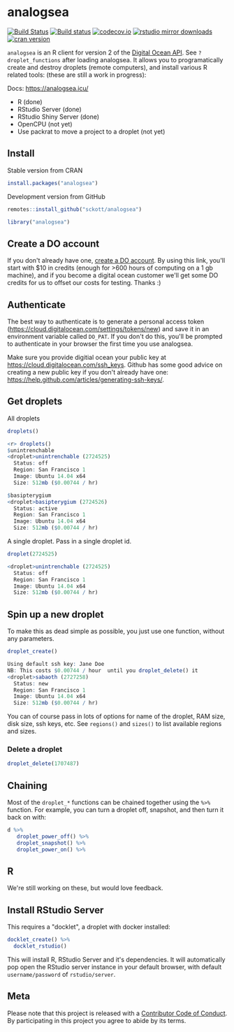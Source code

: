 analogsea
=========

[![Build Status](https://api.travis-ci.org/sckott/analogsea.png?branch=master)](https://travis-ci.org/sckott/analogsea)
[![Build status](https://ci.appveyor.com/api/projects/status/ll9lcqafuw338q0h/branch/master)](https://ci.appveyor.com/project/sckott/analogsea/branch/master)
[![codecov.io](https://codecov.io/github/sckott/analogsea/coverage.svg?branch=master)](https://codecov.io/github/sckott/analogsea?branch=master)
[![rstudio mirror downloads](https://cranlogs.r-pkg.org/badges/analogsea)](https://github.com/r-hub/cranlogs.app)
[![cran version](https://www.r-pkg.org/badges/version/analogsea)](https://cran.r-project.org/package=analogsea)

`analogsea` is an R client for version 2 of the [Digital Ocean API](https://developers.digitalocean.com/v2/).  See `?droplet_functions` after loading analogsea. It allows you to programatically create and destroy droplets (remote computers), and install various R related tools: (these are still a work in progress):

Docs: https://analogsea.icu/

* R (done)
* RStudio Server (done)
* RStudio Shiny Server (done)
* OpenCPU (not yet)
* Use packrat to move a project to a droplet (not yet)

## Install

Stable version from CRAN

```r
install.packages("analogsea")
```

Development version from GitHub

```r
remotes::install_github("sckott/analogsea")
```

```r
library("analogsea")
```

## Create a DO account

If you don't already have one, [create a DO account](https://www.digitalocean.com/?refcode=0740f5169634). By using this link, you'll start with $10 in credits (enough for >600 hours of computing on a 1 gb machine), and if you become a digital ocean customer we'll get some DO credits for us to offset our costs for testing. Thanks :)

## Authenticate

The best way to authenticate is to generate a personal access token (https://cloud.digitalocean.com/settings/tokens/new) and save it in an environment variable called `DO_PAT`.  If you don't do this, you'll be prompted to authenticate in your browser the first time you use analogsea.

Make sure you provide digitial ocean your public key at https://cloud.digitalocean.com/ssh_keys. Github has some good advice on creating a new public key if you don't already have one: https://help.github.com/articles/generating-ssh-keys/.

## Get droplets

All droplets

```r
droplets()
```

```r
<r> droplets()
$unintrenchable
<droplet>unintrenchable (2724525)
  Status: off
  Region: San Francisco 1
  Image: Ubuntu 14.04 x64
  Size: 512mb ($0.00744 / hr)

$basipterygium
<droplet>basipterygium (2724526)
  Status: active
  Region: San Francisco 1
  Image: Ubuntu 14.04 x64
  Size: 512mb ($0.00744 / hr)
```

A single droplet. Pass in a single droplet id.

```r
droplet(2724525)
```

```r
<droplet>unintrenchable (2724525)
  Status: off
  Region: San Francisco 1
  Image: Ubuntu 14.04 x64
  Size: 512mb ($0.00744 / hr)
```

## Spin up a new droplet

To make this as dead simple as possible, you just use one function, without any parameters.

```r
droplet_create()
```

```r
Using default ssh key: Jane Doe
NB: This costs $0.00744 / hour  until you droplet_delete() it
<droplet>sabaoth (2727258)
  Status: new
  Region: San Francisco 1
  Image: Ubuntu 14.04 x64
  Size: 512mb ($0.00744 / hr)
```

You can of course pass in lots of options for name of the droplet, RAM size, disk size, ssh keys, etc.  See `regions()` and `sizes()` to list available regions and sizes.

### Delete a droplet

```r
droplet_delete(1707487)
```

## Chaining

Most of the `droplet_*` functions can be chained together using the `%>%` function. For example, you can turn a droplet off, snapshot, and then turn it back on with:

```r
d %>%
   droplet_power_off() %>%
   droplet_snapshot() %>%
   droplet_power_on() %>%
```

## R

We're still working on these, but would love feedback.

## Install RStudio Server

This requires a "docklet", a droplet with docker installed:

```r
docklet_create() %>%
  docklet_rstudio()
```

This will install R, RStudio Server and it's dependencies. It will automatically pop open the RStudio server instance in your default browser, with default `username/password` of `rstudio/server`.


## Meta

Please note that this project is released with a [Contributor Code of Conduct](https://github.com/sckott/analogsea/blob/master/CODE_OF_CONDUCT.md). By participating in this project you agree to abide by its terms.
